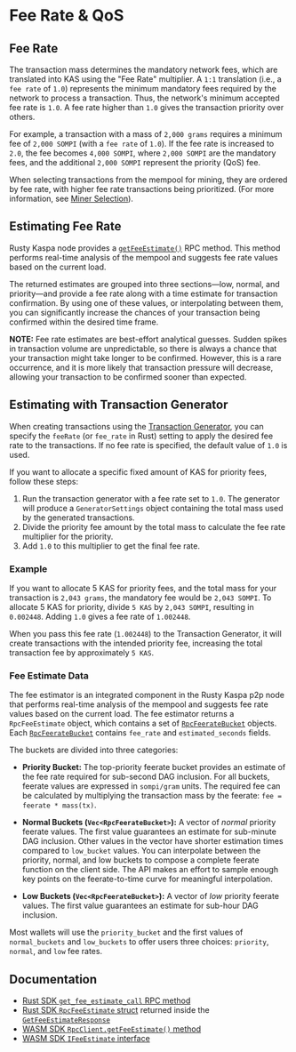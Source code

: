 # Fee Rate & QoS

## Fee Rate

The transaction mass determines the mandatory network fees, which are translated into KAS using the "Fee Rate" multiplier. A `1:1` translation (i.e., a `fee rate` of `1.0`) represents the minimum mandatory fees required by the network to process a transaction. Thus, the network's minimum accepted fee rate is `1.0`. A fee rate higher than `1.0` gives the transaction priority over others.

For example, a transaction with a mass of `2,000 grams` requires a minimum fee of `2,000 SOMPI` (with a `fee rate` of `1.0`). If the fee rate is increased to `2.0`, the fee becomes `4,000 SOMPI`, where `2,000 SOMPI` are the mandatory fees, and the additional `2,000 SOMPI` represent the priority (QoS) fee.

When selecting transactions from the mempool for mining, they are ordered by fee rate, with higher fee rate transactions being prioritized. (For more information, see [Miner Selection](../miner-selection.md)).

## Estimating Fee Rate

Rusty Kaspa node provides a [`getFeeEstimate()`](https://kaspa.aspectron.org/docs/classes/RpcClient.html#getFeeEstimate) RPC method. This method performs real-time analysis of the mempool and suggests fee rate values based on the current load.

The returned estimates are grouped into three sections—low, normal, and priority—and provide a fee rate along with a time estimate for transaction confirmation. By using one of these values, or interpolating between them, you can significantly increase the chances of your transaction being confirmed within the desired time frame.

**NOTE:** Fee rate estimates are best-effort analytical guesses. Sudden spikes in transaction volume are unpredictable, so there is always a chance that your transaction might take longer to be confirmed. However, this is a rare occurrence, and it is more likely that transaction pressure will decrease, allowing your transaction to be confirmed sooner than expected.

## Estimating with Transaction Generator

When creating transactions using the [Transaction Generator](../../wallets/wallet-sdk/#transaction-generator), you can specify the `feeRate` (or `fee_rate` in Rust) setting to apply the desired fee rate to the transactions. If no fee rate is specified, the default value of `1.0` is used.

If you want to allocate a specific fixed amount of KAS for priority fees, follow these steps:

1. Run the transaction generator with a fee rate set to `1.0`. The generator will produce a `GeneratorSettings` object containing the total mass used by the generated transactions.
2. Divide the priority fee amount by the total mass to calculate the fee rate multiplier for the priority.
3. Add `1.0` to this multiplier to get the final fee rate.

### Example

If you want to allocate 5 KAS for priority fees, and the total mass for your transaction is `2,043 grams`, the mandatory fee would be `2,043 SOMPI`. To allocate 5 KAS for priority, divide `5 KAS` by `2,043 SOMPI`, resulting in `0.002448`. Adding `1.0` gives a fee rate of `1.002448`.

When you pass this fee rate (`1.002448`) to the Transaction Generator, it will create transactions with the intended priority fee, increasing the total transaction fee by approximately `5 KAS`.

### Fee Estimate Data

The fee estimator is an integrated component in the Rusty Kaspa p2p node that performs real-time analysis of the mempool and suggests fee rate values based on the current load. The fee estimator returns a `RpcFeeEstimate` object, which contains a set of [`RpcFeerateBucket`](https://docs.rs/kaspa-rpc-core/latest/kaspa_rpc_core/model/feerate_estimate/struct.RpcFeerateBucket.html) objects. Each [`RpcFeerateBucket`](https://docs.rs/kaspa-rpc-core/latest/kaspa_rpc_core/model/feerate_estimate/struct.RpcFeerateBucket.html) contains `fee_rate` and `estimated_seconds` fields.

The buckets are divided into three categories:

- **Priority Bucket:** The top-priority feerate bucket provides an estimate of the fee rate required for sub-second DAG inclusion. For all buckets, feerate values are expressed in `sompi/gram` units. The required fee can be calculated by multiplying the transaction mass by the feerate: `fee = feerate * mass(tx)`.

- **Normal Buckets (`Vec<RpcFeerateBucket>`):** A vector of *normal* priority feerate values. The first value guarantees an estimate for sub-minute DAG inclusion. Other values in the vector have shorter estimation times compared to `low_bucket` values. You can interpolate between the priority, normal, and low buckets to compose a complete feerate function on the client side. The API makes an effort to sample enough key points on the feerate-to-time curve for meaningful interpolation.

- **Low Buckets (`Vec<RpcFeerateBucket>`):** A vector of *low* priority feerate values. The first value guarantees an estimate for sub-hour DAG inclusion.

Most wallets will use the `priority_bucket` and the first values of `normal_buckets` and `low_buckets` to offer users three choices: `priority`, `normal`, and `low` fee rates.

## Documentation

- [Rust SDK `get_fee_estimate_call` RPC method](https://docs.rs/kaspa-wrpc-client/latest/kaspa_wrpc_client/prelude/api/rpc/trait.RpcApi.html#tymethod.get_fee_estimate_call)
- [Rust SDK `RpcFeeEstimate` struct](https://docs.rs/kaspa-wrpc-client/latest/kaspa_wrpc_client/prelude/struct.RpcFeeEstimate.html) returned inside the [`GetFeeEstimateResponse`](https://docs.rs/kaspa-wrpc-client/latest/kaspa_wrpc_client/prelude/struct.GetFeeEstimateResponse.html)
- [WASM SDK `RpcClient.getFeeEstimate()` method](https://kaspa.aspectron.org/docs/classes/RpcClient.html#getFeeEstimate)
- [WASM SDK `IFeeEstimate` interface](https://kaspa.aspectron.org/docs/interfaces/IFeeEstimate.html)

